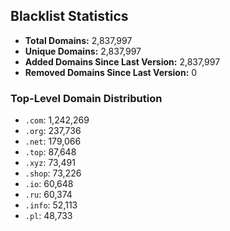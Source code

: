 ## Blacklist Statistics

- **Total Domains:** 2,837,997
- **Unique Domains:** 2,837,997
- **Added Domains Since Last Version:** 2,837,997
- **Removed Domains Since Last Version:** 0

### Top-Level Domain Distribution

-  `.com`: 1,242,269
-  `.org`: 237,736
-  `.net`: 179,066
-  `.top`: 87,648
-  `.xyz`: 73,491
-  `.shop`: 73,226
-  `.io`: 60,648
-  `.ru`: 60,374
-  `.info`: 52,113
-  `.pl`: 48,733
